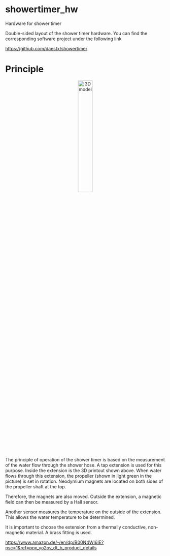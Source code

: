 # showertimer_hw
Hardware for shower timer

Double-sided layout of the shower timer hardware.
You can find the corresponding software project under the following link

https://github.com/daestx/showertimer

# Principle
<p align="center">
<img src="https://user-images.githubusercontent.com/93374366/219699983-246ae9d4-0463-4847-8e8a-edacd911a8da.png" width="30%" width="30%" title="3D model">
</p>

The principle of operation of the shower timer is based on the measurement of the water flow through the shower hose. A tap extension is used for this purpose. Inside the extension is the 3D printout shown above. When water flows through this extension, the propeller (shown in light green in the picture) is set in rotation. Neodymium magnets are located on both sides of the propeller shaft at the top.

Therefore, the magnets are also moved. Outside the extension, a magnetic field can then be measured by a Hall sensor.

Another sensor measures the temperature on the outside of the extension. This allows the water temperature to be determined.

It is important to choose the extension from a thermally conductive, non-magnetic material. A brass fitting is used.


https://www.amazon.de/-/en/dp/B00N4WI6IE?psc=1&ref=ppx_yo2ov_dt_b_product_details
